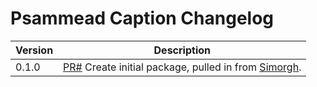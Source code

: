 # Psammead Caption Changelog

| Version | Description |
|---------|-------------|
| 0.1.0 | [PR#](https://github.com/BBC-News/psammead/pull/) Create initial package, pulled in from [Simorgh](https://github.com/BBC-News/simorgh). |
